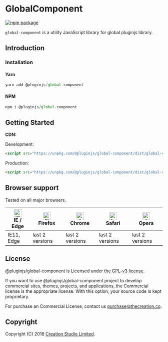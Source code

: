 # GlobalComponent

[![npm package](https://img.shields.io/npm/v/@pluginjs/global-component.svg)](https://www.npmjs.com/package/@pluginjs/global-component)

`global-component` is a utility JavaScript library for global pluginjs library.

## Introduction
### Installation

#### Yarn

```javascript
yarn add @pluginjs/global-component
```

#### NPM

```javascript
npm i @pluginjs/global-component
```

## Getting Started

**CDN:**

Development:

```html
<script src="https://unpkg.com/@pluginjs/global-component/dist/global-component.js"></script>
```

Production:

```html
<script src="https://unpkg.com/@pluginjs/global-component/dist/global-component.min.js"></script>
```

## Browser support

Tested on all major browsers.

| [<img src="https://raw.githubusercontent.com/alrra/browser-logos/master/src/edge/edge_48x48.png" alt="IE / Edge" width="24px" height="24px" />](http://godban.github.io/browsers-support-badges/)</br>IE / Edge | [<img src="https://raw.githubusercontent.com/alrra/browser-logos/master/src/firefox/firefox_48x48.png" alt="Firefox" width="24px" height="24px" />](http://godban.github.io/browsers-support-badges/)</br>Firefox | [<img src="https://raw.githubusercontent.com/alrra/browser-logos/master/src/chrome/chrome_48x48.png" alt="Chrome" width="24px" height="24px" />](http://godban.github.io/browsers-support-badges/)</br>Chrome | [<img src="https://raw.githubusercontent.com/alrra/browser-logos/master/src/safari/safari_48x48.png" alt="Safari" width="24px" height="24px" />](http://godban.github.io/browsers-support-badges/)</br>Safari | [<img src="https://raw.githubusercontent.com/alrra/browser-logos/master/src/opera/opera_48x48.png" alt="Opera" width="24px" height="24px" />](http://godban.github.io/browsers-support-badges/)</br>Opera |
| --------- | --------- | --------- | --------- | --------- |
| IE11, Edge| last 2 versions| last 2 versions| last 2 versions| last 2 versions|

## License

@pluginjs/global-component is Licensed under [the GPL-v3 license](LICENSE).

If you want to use @pluginjs/global-component project to develop commercial sites, themes, projects, and applications, the Commercial license is the appropriate license. With this option, your source code is kept proprietary.

For purchase an Commercial License, contact us purchase@thecreation.co.

## Copyright

Copyright (C) 2018 [Creation Studio Limited](creationstudio.com).